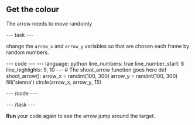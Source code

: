 <h2 class="c-project-heading--task">Get the colour</h2>

The arrow needs to move randomly

--- task ---

change the `arrow_x` and `arrow_y` variables so that are chosen each frame by random numbers.

<div class="c-project-code">
--- code ---
---
language: python
line_numbers: true
line_number_start: 8
line_highlights: 9, 10
---
# The shoot_arrow function goes here
def shoot_arrow():
    arrow_x = randint(100, 300)
    arrow_y = randint(100, 300)
    fill('sienna')
    circle(arrow_x, arrow_y, 15)

--- /code ---
</div>

--- /task ---

**Run** your code again to see the arrow jump around the target.


